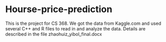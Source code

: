 # Hourse-price-prediction
This is the project for CS 368. We got the data from Kaggle.com and used several C++ and R files to read in and analyze the data. 
Details are described in the file zhaohuiz_yibol_final.docx
